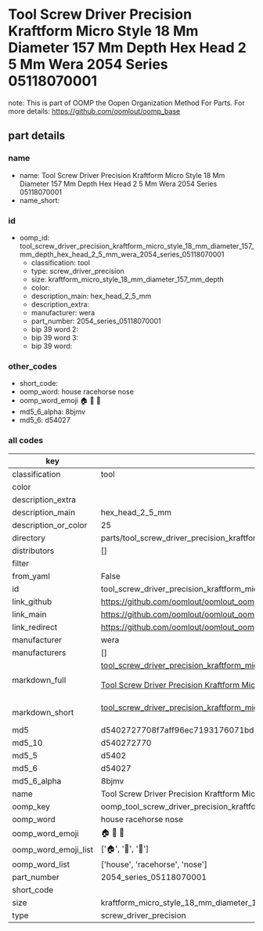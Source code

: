 # Tool Screw Driver Precision Kraftform Micro Style 18 Mm Diameter 157 Mm Depth Hex Head 2 5 Mm Wera 2054 Series 05118070001  

note: This is part of OOMP the Oopen Organization Method For Parts. For more details: https://github.com/oomlout/oomp_base

##  part details
  







### name
* name: Tool Screw Driver Precision Kraftform Micro Style 18 Mm Diameter 157 Mm Depth Hex Head 2 5 Mm Wera 2054 Series 05118070001
* name_short: 
### id
* oomp_id: tool_screw_driver_precision_kraftform_micro_style_18_mm_diameter_157_mm_depth_hex_head_2_5_mm_wera_2054_series_05118070001
  * classification: tool
  * type: screw_driver_precision
  * size: kraftform_micro_style_18_mm_diameter_157_mm_depth
  * color: 
  * description_main: hex_head_2_5_mm
  * description_extra: 
  * manufacturer: wera
  * part_number: 2054_series_05118070001
  * bip 39 word 2: 
  * bip 39 word 3: 
  * bip 39 word: 

### other_codes
* short_code: 
* oomp_word: house racehorse nose
* oomp_word_emoji :house: :racehorse: :nose:
* md5_6_alpha: 8bjmv
* md5_6: d54027









### all codes 
| key | value |  
| --- | --- |  
| classification | tool |  
| color |  |  
| description_extra |  |  
| description_main | hex_head_2_5_mm |  
| description_or_color | 25 |  
| directory | parts/tool_screw_driver_precision_kraftform_micro_style_18_mm_diameter_157_mm_depth_hex_head_2_5_mm_wera_2054_series_05118070001 |  
| distributors | [] |  
| filter |  |  
| from_yaml | False |  
| id | tool_screw_driver_precision_kraftform_micro_style_18_mm_diameter_157_mm_depth_hex_head_2_5_mm_wera_2054_series_05118070001 |  
| link_github | https://github.com/oomlout/oomlout_oomp_version_1_messy/tree/main/parts/tool_screw_driver_precision_kraftform_micro_style_18_mm_diameter_157_mm_depth_hex_head_2_5_mm_wera_2054_series_05118070001 |  
| link_main | https://github.com/oomlout/oomlout_oomp_version_1_messy/tree/main/parts/tool_screw_driver_precision_kraftform_micro_style_18_mm_diameter_157_mm_depth_hex_head_2_5_mm_wera_2054_series_05118070001 |  
| link_redirect | https://github.com/oomlout/oomlout_oomp_version_1_messy/tree/main/parts/tool_screw_driver_precision_kraftform_micro_style_18_mm_diameter_157_mm_depth_hex_head_2_5_mm_wera_2054_series_05118070001 |  
| manufacturer | wera |  
| manufacturers | [] |  
| markdown_full | [tool_screw_driver_precision_kraftform_micro_style_18_mm_diameter_157_mm_depth_hex_head_2_5_mm_wera_2054_series_05118070001](none)<br>[](none)<br>[Tool Screw Driver Precision Kraftform Micro Style 18 Mm Diameter 157 Mm Depth Hex Head 2 5 Mm Wera 2054 Series 05118070001](none)<br><br> |  
| markdown_short | [tool_screw_driver_precision_kraftform_micro_style_18_mm_diameter_157_mm_depth_hex_head_2_5_mm_wera_2054_series_05118070001](none)<br><br> |  
| md5 | d5402727708f7aff96ec7193176071bd |  
| md5_10 | d540272770 |  
| md5_5 | d5402 |  
| md5_6 | d54027 |  
| md5_6_alpha | 8bjmv |  
| name | Tool Screw Driver Precision Kraftform Micro Style 18 Mm Diameter 157 Mm Depth Hex Head 2 5 Mm Wera 2054 Series 05118070001 |  
| oomp_key | oomp_tool_screw_driver_precision_kraftform_micro_style_18_mm_diameter_157_mm_depth_hex_head_2_5_mm_wera_2054_series_05118070001 |  
| oomp_word | house racehorse nose |  
| oomp_word_emoji | :house: :racehorse: :nose: |  
| oomp_word_emoji_list | [':house:', ':racehorse:', ':nose:'] |  
| oomp_word_list | ['house', 'racehorse', 'nose'] |  
| part_number | 2054_series_05118070001 |  
| short_code |  |  
| size | kraftform_micro_style_18_mm_diameter_157_mm_depth |  
| type | screw_driver_precision |  

